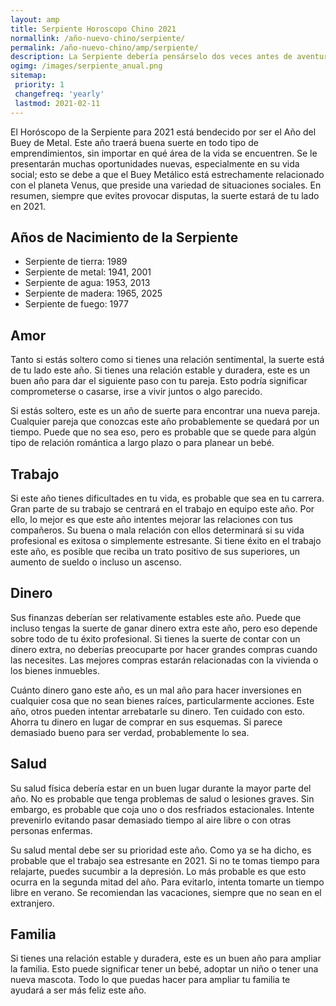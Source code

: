 ```yaml
---
layout: amp
title: Serpiente Horoscopo Chino 2021
normallink: /año-nuevo-chino/serpiente/
permalink: /año-nuevo-chino/amp/serpiente/
description: La Serpiente debería pensárselo dos veces antes de aventurarse en nuevas áreas durante el año. Debido a su naturaleza perezosa, le será difícil tener éxito en los diversos proyectos que emprenda. Requieren un gran esfuerzo que usted no está dispuesto a realizar. Puedes ser terco e irracional. Por lo tanto, habrá oposición a sus formas de ejecución. Para tener éxito, hay que ser razonable y buscar la cooperación de los demás.
ogimg: /images/serpiente_anual.png
sitemap:
 priority: 1
 changefreq: 'yearly'
 lastmod: 2021-02-11
---
```

El Horóscopo de la Serpiente para 2021 está bendecido por ser el Año del Buey de Metal. Este año traerá buena suerte en todo tipo de emprendimientos, sin importar en qué área de la vida se encuentren. Se le presentarán muchas oportunidades nuevas, especialmente en su vida social; esto se debe a que el Buey Metálico está estrechamente relacionado con el planeta Venus, que preside una variedad de situaciones sociales. En resumen, siempre que evites provocar disputas, la suerte estará de tu lado en 2021.

## Años de Nacimiento de la Serpiente
 - Serpiente de tierra: 1989
 - Serpiente de metal: 1941, 2001
 - Serpiente de agua: 1953, 2013
 - Serpiente de madera: 1965, 2025
 - Serpiente de fuego: 1977

## Amor
Tanto si estás soltero como si tienes una relación sentimental, la suerte está de tu lado este año. Si tienes una relación estable y duradera, este es un buen año para dar el siguiente paso con tu pareja. Esto podría significar comprometerse o casarse, irse a vivir juntos o algo parecido.

Si estás soltero, este es un año de suerte para encontrar una nueva pareja. Cualquier pareja que conozcas este año probablemente se quedará por un tiempo. Puede que no sea eso, pero es probable que se quede para algún tipo de relación romántica a largo plazo o para planear un bebé.

## Trabajo
Si este año tienes dificultades en tu vida, es probable que sea en tu carrera. Gran parte de su trabajo se centrará en el trabajo en equipo este año. Por ello, lo mejor es que este año intentes mejorar las relaciones con tus compañeros. Su buena o mala relación con ellos determinará si su vida profesional es exitosa o simplemente estresante. Si tiene éxito en el trabajo este año, es posible que reciba un trato positivo de sus superiores, un aumento de sueldo o incluso un ascenso.

## Dinero
Sus finanzas deberían ser relativamente estables este año. Puede que incluso tengas la suerte de ganar dinero extra este año, pero eso depende sobre todo de tu éxito profesional. Si tienes la suerte de contar con un dinero extra, no deberías preocuparte por hacer grandes compras cuando las necesites. Las mejores compras estarán relacionadas con la vivienda o los bienes inmuebles.

Cuánto dinero gano este año, es un mal año para hacer inversiones en cualquier cosa que no sean bienes raíces, particularmente acciones. Este año, otros pueden intentar arrebatarle su dinero. Ten cuidado con esto. Ahorra tu dinero en lugar de comprar en sus esquemas. Si parece demasiado bueno para ser verdad, probablemente lo sea.

## Salud
Su salud física debería estar en un buen lugar durante la mayor parte del año. No es probable que tenga problemas de salud o lesiones graves. Sin embargo, es probable que coja uno o dos resfriados estacionales. Intente prevenirlo evitando pasar demasiado tiempo al aire libre o con otras personas enfermas.

Su salud mental debe ser su prioridad este año. Como ya se ha dicho, es probable que el trabajo sea estresante en 2021. Si no te tomas tiempo para relajarte, puedes sucumbir a la depresión. Lo más probable es que esto ocurra en la segunda mitad del año. Para evitarlo, intenta tomarte un tiempo libre en verano. Se recomiendan las vacaciones, siempre que no sean en el extranjero.

## Familia
Si tienes una relación estable y duradera, este es un buen año para ampliar la familia. Esto puede significar tener un bebé, adoptar un niño o tener una nueva mascota. Todo lo que puedas hacer para ampliar tu familia te ayudará a ser más feliz este año.
